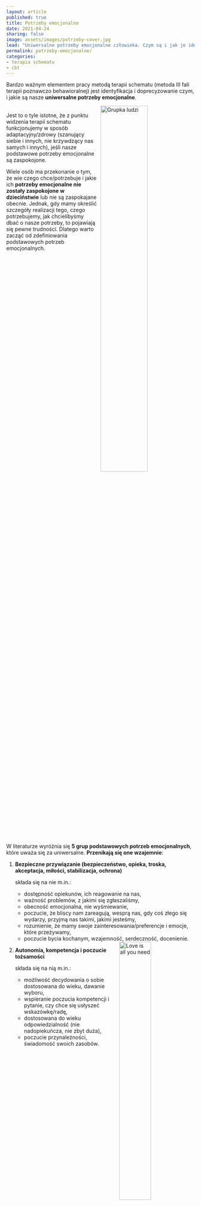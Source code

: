 ```yaml
---
layout: article
published: true
title: Potrzeby emocjonalne
date: 2021-04-24
sharing: false
image: assets/images/potrzeby-cover.jpg
lead: "Uniwersalne potrzeby emocjonalne człowieka. Czym są i jak je identyfikować?"
permalink: potrzeby-emocjonalne/
categories:
- terapia schematu
- cbt
---
```


Bardzo ważnym elementem pracy metodą terapii schematu (metoda III fali terapii poznawczo behawioralnej) jest identyfikacja i doprecyzowanie czym, i jakie są nasze **uniwersalne potrzeby emocjonalne**.

<img src="{{root_url}}/assets/images/potrzeby-art-2.jpg" alt="Grupka ludzi" width="50%" style="float:right; margin-left: 10px" />
<br>
Jest to o tyle istotne, że z punktu widzenia terapii schematu funkcjonujemy w sposób adaptacyjny/zdrowy (szanujący siebie i innych, nie krzywdzący nas samych i innych), jeśli nasze podstawowe potrzeby emocjonalne są zaspokojone.

Wiele osób ma przekonanie o tym, że wie czego chce/potrzebuje i jakie ich **potrzeby emocjonalne nie zostały zaspokojone w dzieciństwie** lub nie są zaspokajane obecnie. Jednak, gdy mamy określić szczegóły realizacji tego, czego potrzebujemy, jak chcielibyśmy dbać o nasze potrzeby, to pojawiają się pewne trudności. Dlatego warto zacząć od zdefiniowania podstawowych potrzeb emocjonalnych.

<div style="clear: both"></div>

W literaturze wyróżnia się **5 grup podstawowych potrzeb emocjonalnych**, które uważa się za uniwersalne. **Przenikają się one wzajemnie**:

1. **Bezpieczne przywiązanie (bezpieczeństwo, opieka, troska, akceptacja, miłości, stabilizacja, ochrona)**

   składa się na nie m.in.:
   - dostępność opiekunów, ich reagowanie na nas,
   - ważność problemów, z jakimi się zgłaszaliśmy,
   - obecność emocjonalna, nie wyśmiewanie,
   - poczucie, że bliscy nam zareagują, wesprą nas, gdy coś złego się wydarzy, przyjmą nas takimi, jakimi jesteśmy,
   - rozumienie, że mamy swoje zainteresowania/preferencje i emocje, które przeżywamy,
   - poczucie bycia kochanym, wzajemność, serdeczność, docenienie.

   <img src="{{root_url}}/assets/images/potrzeby-art-1.jpg" alt="Love is all you need" width="42%" style="float:right; margin-left: 10px" />

1. **Autonomia, kompetencja i poczucie tożsamości**

   składa się na nią m.in.:
   - możliwość decydowania o sobie dostosowana do wieku, dawanie wyboru,
   - wspieranie poczucia kompetencji i pytanie, czy chce się usłyszeć wskazówkę/radę,
   - dostosowana do wieku odpowiedzialność (nie nadopiekuńcza, nie zbyt duża),
   - poczucie przynależności, świadomość swoich zasobów.

   <div style="clear:both;"></div>

2. **Swoboda/Wolność wyrażania prawdziwych potrzeb i emocji**

   zawiera się w niej:
   - empatia, prawo do wyrażania emocji, nauka ich wyrażania w sposób nieraniący innych,
   - komunikowanie innym swoich potrzeb,
   - wyrażane potrzeby powinny spotkać się empatyczną reakcją-niezaprzeczającą lub bagatelizującą.

   <br>

3. **Spontaniczność i zabawa**

   dotyczy:
   - beztroski, ekspresji siebie zgodnie z przeżywanymi emocjami, spontanicznych zachowań,
   - swobodnego cieszenie się z rzeczy, które są dla nas ważne.

   Zaspokajanie tej potrzeby nie oznacza impulsywności, a zdrową ekspresję.

   <img src="{{root_url}}/assets/images/potrzeby-5.jpg" alt="Tańczące osoby" width="50%" style="float:left; margin-right: 21px; margin-bottom: 25px" />

4. **Realistyczne granice i samokontrola**

   dotyczy:
   - nauki rozróżniania dobra od zła, nauki bezpieczeństwa danych zachowań,
   - świadomości, że inni ludzie mają takie same prawa jak my,
   - dysponowania własnością swoją i cudzą, swoim i cudzym czasem,
   - zaangażowaniem, odmawiania i zgadzania się, stawiania zdrowych granic samemu sobie i innym,
   - nauki norm, zasad,
   - świadomości, że dane granice są zależne od wieku,
   - [asertywności][as], współdziałania z innymi ludźmi,
   - życzliwego poszanowanie swoich i cudzych preferencji.

**Realizacja danej potrzeby musi iść w parze z zaspokajaniem pozostałych potrzeb**, np. stawiam granice (odnośnie do zasad bezpieczeństwa, moralności) z równoczesnym danem wsparcia i życzliwości.

Z punktu widzenia psychoterapii schematu, jeśli miałeś zaspokajane powyższe potrzeby w adaptacyjny* sposób – to znaczy, że mogłeś rozwijać się w sposób optymalny, mogłeś kształtować swoją stabilną samoocenę, wierzysz w swoje kompetencje, nauczyłeś się tworzyć bezpieczne relacje, zaspokajać swoje potrzeby i zdrowo funkcjonować.

*słowo adaptacyjny/zdrowy rozumiemy tutaj jako nie krzywdzący, szanujący siebie i innych

Jeśli jednostka od wczesnego dzieciństwa miała niezaspokojone potrzeby emocjonalne, buduje ona szkodliwe dla samej siebie i innych wzorce myślowe i emocjonalne, które składają się na **dziecięce nieadaptacyjne schematy emocjonalne**.

Nawet jeśli wiele twoich potrzeb nie było w pełni zaspokajanych to sama ich świadomość (zdefiniowanie, określenie) i zatroszczenie się o nie, zadbanie o każdą z nich i o siebie w życiu dorosłym jest drogą do znacznie bardziej komfortowego funkcjonowania w relacjach i ze samym sobą.

Jak Ty w życiu dorosłym dbasz o swoje emocjonalne potrzeby?

<img src="{{root_url}}/assets/images/potrzeby-6.jpg" alt="Dorosła kobieta" width="75%" />

----

Janet S. Klosko, Jeffrey E.Young, Marjorie E.Weishaar, Terapia schematów przewodnik praktyka, GWP Sopot 2015
Matthew McKay i inni., Relacje na huśtawce: jak uwolnić się od negatywnych wzorców zachowań?, GWP, Sopot 2018

[as]: {% post_url 2019-04-29-asertywnosc %}
